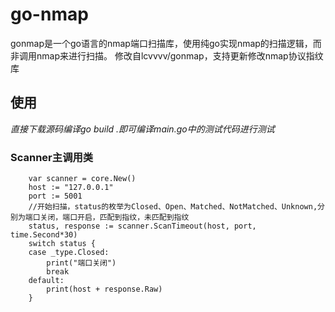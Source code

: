 # go-nmap
gonmap是一个go语言的nmap端口扫描库，使用纯go实现nmap的扫描逻辑，而非调用nmap来进行扫描。
修改自lcvvvv/gonmap，支持更新修改nmap协议指纹库

## 使用
*直接下载源码编译go build .即可编译main.go中的测试代码进行测试*
### Scanner主调用类

```
	var scanner = core.New()
	host := "127.0.0.1"
	port := 5001
	//开始扫描，status的枚举为Closed、Open、Matched、NotMatched、Unknown,分别为端口关闭，端口开启，匹配到指纹，未匹配到指纹
	status, response := scanner.ScanTimeout(host, port, time.Second*30)
	switch status {
	case _type.Closed:
		print("端口关闭")
		break
	default:
		print(host + response.Raw)
	}
```
